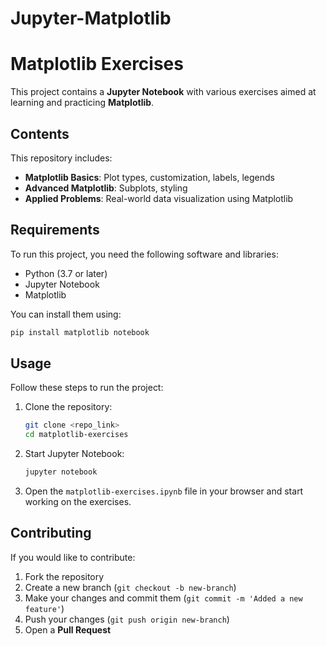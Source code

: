 # Jupyter-Matplotlib
# Matplotlib Exercises

This project contains a **Jupyter Notebook** with various exercises aimed at learning and practicing **Matplotlib**.

## Contents

This repository includes:
- **Matplotlib Basics**: Plot types, customization, labels, legends
- **Advanced Matplotlib**: Subplots, styling
- **Applied Problems**: Real-world data visualization using Matplotlib

## Requirements

To run this project, you need the following software and libraries:
- Python (3.7 or later)
- Jupyter Notebook
- Matplotlib

You can install them using:
```sh
pip install matplotlib notebook
```

## Usage

Follow these steps to run the project:
1. Clone the repository:
   ```sh
   git clone <repo_link>
   cd matplotlib-exercises
   ```
2. Start Jupyter Notebook:
   ```sh
   jupyter notebook
   ```
3. Open the `matplotlib-exercises.ipynb` file in your browser and start working on the exercises.

## Contributing

If you would like to contribute:
1. Fork the repository
2. Create a new branch (`git checkout -b new-branch`)
3. Make your changes and commit them (`git commit -m 'Added a new feature'`)
4. Push your changes (`git push origin new-branch`)
5. Open a **Pull Request**


